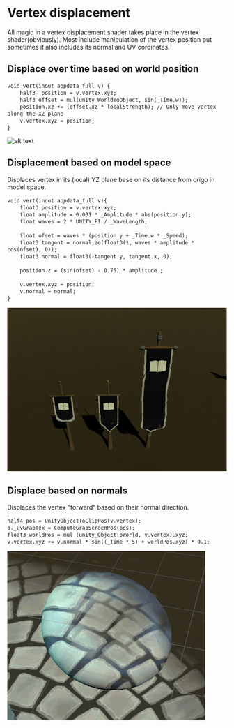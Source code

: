 # Vertex displacement

All magic in a vertex displacement shader takes place in the vertex shader(obviously).
Most include manipulation of the vertex position put sometimes it also includes its normal and UV cordinates.

## Displace over time based on world position
```
void vert(inout appdata_full v) {
	half3  position = v.vertex.xyz;
	half3 offset = mul(unity_WorldToObject, sin(_Time.w));
	position.xz += (offset.xz * localStrength);	// Only move vertex along the XZ plane
	v.vertex.xyz = position;
}
```
![alt text](https://raw.githubusercontent.com/bonahona/cg-snippets/master/Images/VertexDisplacement.gif "Vertex displacement")

## Displacement based on model space

Displaces vertex in its (local) YZ plane base on its distance from origo in model space.

```
void vert(inout appdata_full v){
	float3 position = v.vertex.xyz;
	float amplitude = 0.001 * _Amplitude * abs(position.y);
	float waves = 2 * UNITY_PI / _WaveLength;

	float ofset = waves * (position.y + _Time.w * _Speed);
	float3 tangent = normalize(float3(1, waves * amplitude * cos(ofset), 0));
	float3 normal = float3(-tangent.y, tangent.x, 0);

	position.z = (sin(ofset) - 0.75) * amplitude ;

	v.vertex.xyz = position;
	v.normal = normal;
}
```
![alt text](https://raw.githubusercontent.com/bonahona/cg-snippets/master/Images/VertexDisplacementFlags.gif "Vertex displacement")

## Displace based on normals
Displaces the vertex "forward" based on their normal direction.
```
half4 pos = UnityObjectToClipPos(v.vertex);
o._uvGrabTex = ComputeGrabScreenPos(pos);
float3 worldPos = mul (unity_ObjectToWorld, v.vertex).xyz;
v.vertex.xyz += v.normal * sin((_Time * 5) + worldPos.xyz) * 0.1;
```
![alt text](https://raw.githubusercontent.com/bonahona/cg-snippets/master/Images/VertexDisplacementNormal.gif "Vertex displacement")